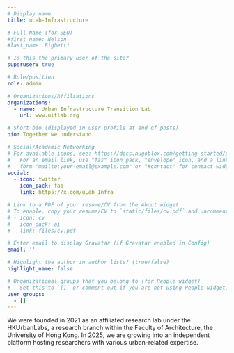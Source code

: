 ```yaml
---
# Display name
title: uLab-Infrastructure

# Full Name (for SEO)
#first_name: Nelson
#last_name: Bighetti

# Is this the primary user of the site?
superuser: true

# Role/position
role: admin

# Organizations/Affiliations
organizations:
  - name:  Urban Infrastructure Transition Lab
    url: www.uitlab.org

# Short bio (displayed in user profile at end of posts)
bio: Together we understand

# Social/Academic Networking
# For available icons, see: https://docs.hugoblox.com/getting-started/page-builder/#icons
#   For an email link, use "fas" icon pack, "envelope" icon, and a link in the
#   form "mailto:your-email@example.com" or "#contact" for contact widget.
social:
  - icon: twitter
    icon_pack: fab
    link: https://x.com/uLab_Infra

# Link to a PDF of your resume/CV from the About widget.
# To enable, copy your resume/CV to `static/files/cv.pdf` and uncomment the lines below.
# - icon: cv
#   icon_pack: ai
#   link: files/cv.pdf

# Enter email to display Gravatar (if Gravatar enabled in Config)
email: ''

# Highlight the author in author lists? (true/false)
highlight_name: false

# Organizational groups that you belong to (for People widget)
#   Set this to `[]` or comment out if you are not using People widget.
user_groups:
  - []
---
```


We were founded in 2021 as an affiliated research lab under the HKUrbanLabs, a research branch within the Faculty of Architecture, the University of Hong Kong. In 2025, we are growing into an independent platform hosting researchers with various urban-related expertise. 
